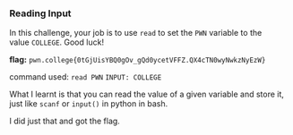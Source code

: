 ### Reading Input

In this challenge, your job is to use `read` to set the `PWN` variable to the value `COLLEGE`. Good luck!

**flag:** `pwn.college{0tGjUisYBQ0gOv_gQd0ycetVFFZ.QX4cTN0wyNwkzNyEzW}`

command used: 
`read PWN`
`INPUT: COLLEGE`

What I learnt is that you can read the value of a given variable and store it, just like `scanf` or `input()` in python in bash.

I did just that and got the flag. 